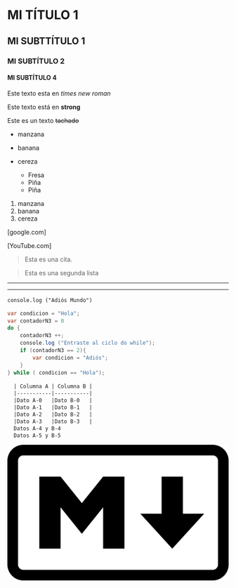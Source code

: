 <!--Ecabezados -->

# MI TÍTULO 1
## MI SUBTTÍTULO 1
### MI SUBTÍTULO 2
#### MI SUBTÍTULO 4 

<!--Tipos de textos-->

Este texto esta en *times new roman*

Este texto está en **strong**

Este es un texto ~~tachado~~

<!--Listas-->
* manzana
* banana
* cereza

   * Fresa  <!--Sublistas-->
   * Piña
   * Piña

<!--Listas numeradas-->

1. manzana
2. banana
3. cereza

<!--Enlazar páginas o links-->

[google.com]

[YouTube.com]

<!--Citas-->

> Esta es una cita. 

> Esta es una segunda lista 

<!--Líneas-->

---
___

<!--Código-->

`console.log ("Adiós Mundo")`

```java
var condicion = "Hola";
var contadorN3 = 0
do {
    contadorN3 ++;
    console.log ("Entraste al ciclo do while");
    if (contadorN3 == 2){
        var condicion = "Adiós";
    }
} while ( condicion == "Hola");
```

<!--Tablas-->
      | Columna A | Columna B |
      |-----------|-----------|
      |Dato A-0   |Dato B-0   |
      |Dato A-1   |Dato B-1   |
      |Dato A-2   |Dato B-2   |
      |Dato A-3   |Dato B-3   |
      Datos A-4 y B-4
      Datos A-5 y B-5

<!--Imágenes-->

![Markdown logo](Markdown.png "Markdown Logo")

